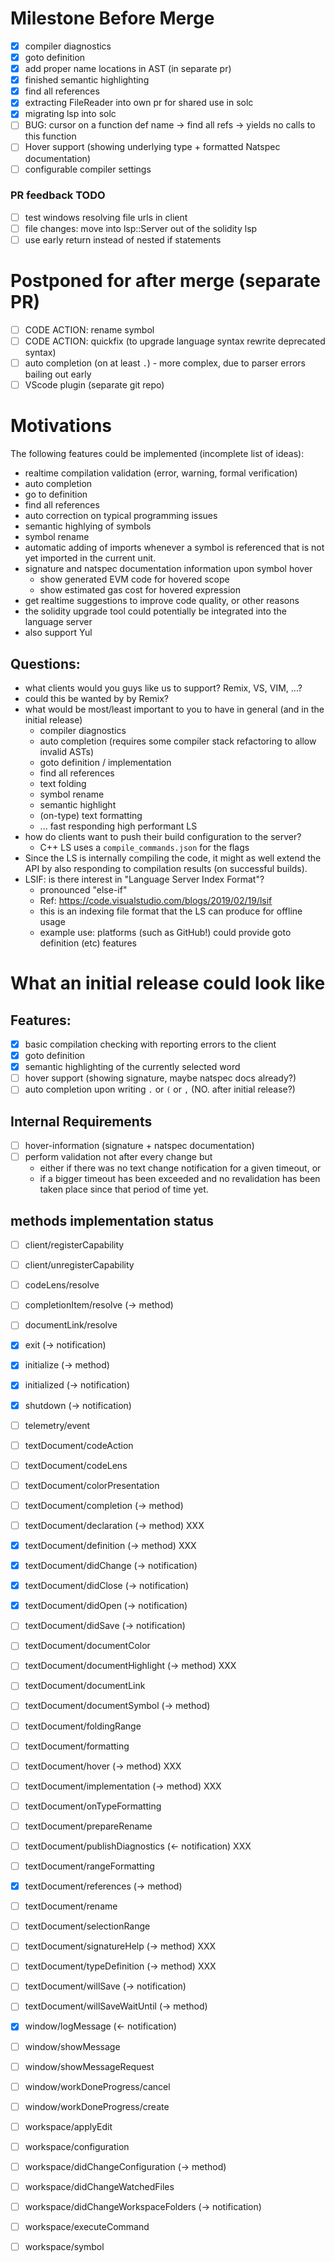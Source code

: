 # Milestone Before Merge

- [x] compiler diagnostics
- [x] goto definition
- [x] add proper name locations in AST (in separate pr)
- [x] finished semantic highlighting
- [x] find all references
- [x] extracting FileReader into own pr for shared use in solc
- [x] migrating lsp into solc
- [ ] BUG: cursor on a function def name -> find all refs -> yields no calls to this function
- [ ] Hover support (showing underlying type + formatted Natspec documentation)
- [ ] configurable compiler settings

### PR feedback TODO

- [ ] test windows resolving file urls in client
- [ ] file changes: move into lsp::Server out of the solidity lsp
- [ ] use early return instead of nested if statements

# Postponed for after merge (separate PR)

- [ ] CODE ACTION: rename symbol
- [ ] CODE ACTION: quickfix (to upgrade language syntax rewrite deprecated syntax)
- [ ] auto completion (on at least `.`) - more complex, due to parser errors bailing out early
- [ ] VScode plugin (separate git repo)

# Motivations

The following features could be implemented (incomplete list of ideas):

- realtime compilation validation (error, warning, formal verification)
- auto completion
- go to definition
- find all references
- auto correction on typical programming issues
- semantic highlying of symbols
- symbol rename
- automatic adding of imports whenever a symbol is referenced that is not yet imported in the current unit.
- signature and natspec documentation information upon symbol hover
  - show generated EVM code for hovered scope
  - show estimated gas cost for hovered expression
- get realtime suggestions to improve code quality, or other reasons
- the solidity upgrade tool could potentially be integrated into the language server
- also support Yul

## Questions:

- what clients would you guys like us to support? Remix, VS, VIM, ...?
- could this be wanted by by Remix?
- what would be most/least important to you to have in general (and in the initial release)
  - compiler diagnostics
  - auto completion (requires some compiler stack refactoring to allow invalid ASTs)
  - goto definition / implementation
  - find all references
  - text folding
  - symbol rename
  - semantic highlight
  - (on-type) text formatting
  - ... fast responding high performant LS
- how do clients want to push their build configuration to the server?
  - C++ LS uses a `compile_commands.json` for the flags
- Since the LS is internally compiling the code, it might as well extend the API by
  also responding to compilation results (on successful builds).
- LSIF: is there interest in "Language Server Index Format"?
  - pronounced "else-if"
  - Ref: https://code.visualstudio.com/blogs/2019/02/19/lsif
  - this is an indexing file format that the LS can produce for offline usage
  - example use: platforms (such as GitHub!) could provide goto definition (etc) features

# What an initial release could look like

## Features:

- [x] basic compilation checking with reporting errors to the client
- [x] goto definition
- [x] semantic highlighting of the currently selected word
- [ ] hover support (showing signature, maybe natspec docs already?)
- [ ] auto completion upon writing `.` or `(` or `,` (NO. after initial release?)

## Internal Requirements

- [ ] hover-information (signature + natspec documentation)
- [ ] perform validation not after every change but
  - either if there was no text change notification for a given timeout, or
  - if a bigger timeout has been exceeded and no revalidation has been taken place since that period of time yet.

## methods implementation status

- [ ] client/registerCapability
- [ ] client/unregisterCapability
- [ ] codeLens/resolve
- [ ] completionItem/resolve (-> method)
- [ ] documentLink/resolve
- [x] exit (-> notification)
- [x] initialize (-> method)
- [x] initialized (-> notification)
- [x] shutdown (-> notification)
- [ ] telemetry/event
- [ ] textDocument/codeAction
- [ ] textDocument/codeLens
- [ ] textDocument/colorPresentation
- [ ] textDocument/completion (-> method)
- [ ] textDocument/declaration (-> method) XXX
- [x] textDocument/definition (-> method) XXX
- [x] textDocument/didChange (-> notification)
- [x] textDocument/didClose (-> notification)
- [x] textDocument/didOpen (-> notification)
- [ ] textDocument/didSave (-> notification)
- [ ] textDocument/documentColor
- [ ] textDocument/documentHighlight (-> method) XXX
- [ ] textDocument/documentLink
- [ ] textDocument/documentSymbol (-> method)
- [ ] textDocument/foldingRange
- [ ] textDocument/formatting
- [ ] textDocument/hover (-> method) XXX
- [ ] textDocument/implementation (-> method) XXX
- [ ] textDocument/onTypeFormatting
- [ ] textDocument/prepareRename
- [ ] textDocument/publishDiagnostics (<- notification) XXX
- [ ] textDocument/rangeFormatting
- [x] textDocument/references (-> method)
- [ ] textDocument/rename
- [ ] textDocument/selectionRange
- [ ] textDocument/signatureHelp (-> method) XXX
- [ ] textDocument/typeDefinition (-> method) XXX
- [ ] textDocument/willSave (-> notification)
- [ ] textDocument/willSaveWaitUntil (-> method)
- [x] window/logMessage (<- notification)
- [ ] window/showMessage
- [ ] window/showMessageRequest
- [ ] window/workDoneProgress/cancel
- [ ] window/workDoneProgress/create
- [ ] workspace/applyEdit
- [ ] workspace/configuration
- [ ] workspace/didChangeConfiguration (-> method)
- [ ] workspace/didChangeWatchedFiles
- [ ] workspace/didChangeWorkspaceFolders (-> notification)
- [ ] workspace/executeCommand
- [ ] workspace/symbol

